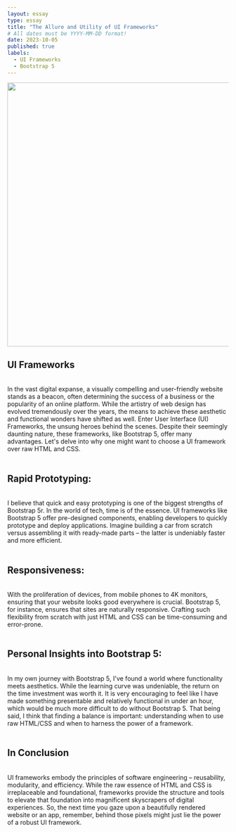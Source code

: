 ```yaml
---
layout: essay
type: essay
title: "The Allure and Utility of UI Frameworks"
# All dates must be YYYY-MM-DD format!
date: 2023-10-05
published: true
labels:
  - UI Frameworks
  - Bootstrap 5
---
```


<p>
	<img width="600px" src="../img/IslandSnowPic.PNG" class="img-thumbnail" >
<h2>UI Frameworks</h2><br>
  In the vast digital expanse, a visually compelling and user-friendly website stands as a beacon, often determining the success of a business or the popularity of an online platform. 
  While the artistry of web design has evolved tremendously over the years, the means to achieve these aesthetic and functional wonders have shifted as well. Enter User Interface (UI) Frameworks, 
  the unsung heroes behind the scenes. Despite their seemingly daunting nature, these frameworks, like Bootstrap 5, offer many advantages. Let's delve into why one might want to choose a UI framework over raw HTML and CSS.
<br><br>

<h2>Rapid Prototyping:</h2><br>
  I believe that quick and easy prototyping is one of the biggest strengths of Bootstrap 5r. In the world of tech, time is of the essence.
  UI frameworks like Bootstrap 5 offer pre-designed components, enabling developers to quickly prototype and deploy applications. Imagine building a car from
  scratch versus assembling it with ready-made parts – the latter is undeniably faster and more efficient.
<br><br>

<h2>Responsiveness:</h2><br>
  With the proliferation of devices, from mobile phones to 4K monitors, ensuring that your website looks good everywhere is crucial. Bootstrap 5, for instance,
  ensures that sites are naturally responsive. Crafting such flexibility from scratch with just HTML and CSS can be time-consuming and error-prone.
<br><br>

<h2>Personal Insights into Bootstrap 5:</h2><br>
  In my own journey with Bootstrap 5, I've found a world where functionality meets aesthetics. While the learning curve was undeniable, the return on the time investment was worth it.
  It is very encouraging to feel like I have made something presentable and relatively functional in under an hour, which would be much more difficult to do without Bootstrap 5. 
  That being said, I think that finding a balance is important: understanding when to use raw HTML/CSS and when to harness the power of a framework.
<br><br>

<h2>In Conclusion</h2><br>
  UI frameworks embody the principles of software engineering – reusability, modularity, and efficiency. While the raw essence of HTML and CSS is irreplaceable and foundational, 
  frameworks provide the structure and tools to elevate that foundation into magnificent skyscrapers of digital experiences. So, the next time you gaze upon a beautifully rendered 
  website or an app, remember, behind those pixels might just lie the power of a robust UI framework.
</p>
